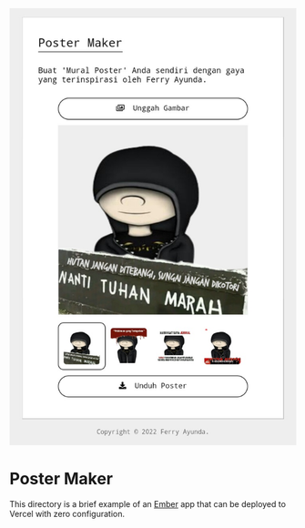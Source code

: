 ![Demo Postet](public/img/preview.jpg)

# Poster Maker

This directory is a brief example of an [Ember](https://emberjs.com/) app that can be deployed to Vercel with zero configuration.

